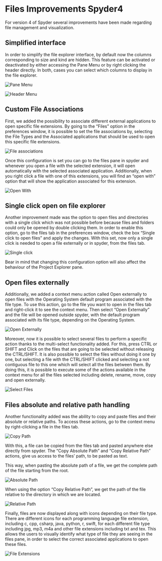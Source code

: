 <!--
.. title: Files Improvements Spyder4
.. slug: Files-Improvements
.. date: 2019-11-01 12:00:00 UTC-05:00
.. author: Juanita Gomez & Gonzalo Peña
.. tags: Labs, Spyder
.. category: 
.. link: 
.. description: 
.. type: text
-->

# Files Improvements Spyder4

For version 4 of Spyder several improvements have been made regarding file management and visualization. 

## Simplified interface

In order to simplify the file explorer interface, by default now the columns corresponding to size and kind are hidden. This feature can be activated or deactivated by either accessing the Pane Menu or by right clicking the header directly. In both, cases you can select which columns to display in the file explorer.

![Pane Menu](/images/pane-menu.png)

![Header Menu](/images/header-menu.png)

## Custom File Associations

First, we added the possibility to associate different external applications to open specific file extensions. By going to the “Files” option in the preferences window, it is possible to set the file associations by, selecting the File Types and the Associated applications that should be used to open this specific file extensions. 

![File associations](/images/file-associations.png)

Once this configuration is set you can go to the files pane in spyder and whenever you open a file with the selected extension, it will open automatically with the selected associated application. Additionally, when you right click a file with one of this extensions, you will find an “open with” option that will show the application associated for this extension.

![Open With](/images/open-with.png)

## Single click open on file explorer

Another improvement made was the option to open files and directories with a single click which was not possible before because files and folders could only be opened by double clicking them. In order to enable this option, go to the files tab in the preferences window, check the box “Single click to open files” and apply the changes. With this set, now only a single click is needed to open a file externally or in spyder, from the files tab. 

![Single click](/images/single-click.jpg)

Bear in mind that changing this configuration option will also affect the behaviour of the Project Explorer pane.

## Open files externally

Additionally, we added a context menu action called Open externally to open files with the Operating System default program associated with the file type. To use this action, go to the file you want to open in the files tab and right-click it to see the context menu. Then select “Open Externally” and the file will be opened outside spyder, with the default program associated with its file type, depending on the Operating System.

![Open Externally](/images/open-externally.png)

Moreover, now it is possible to select several files to perform a specific action thanks to the multi-select functionality added. For this, press CTRL or SHIFT and Click on the files that are going to be selected without releasing the CTRL/SHIFT. It is also possible to select the files without doing it one by one, but selecting a file with the CTRL/SHIFT clicked and selecting a not contiguous file to this one which will select all the files between them.
By doing this, it is possible to execute some of the actions available in the context menu for all the files selected including delete, rename, move, copy and open externally.


![Select Files](/images/select-files.png)

## Files absolute and relative path handling

Another functionality added was the ability to copy and paste files and their absolute or relative paths. To access these actions, go to the context menu by right-clicking a file in the files tab. 

![Copy Path](/images/copy-path.png)

With this, a file can be copied from the files tab and pasted anywhere else directly from spyder. The “Copy Absolute Path” and “Copy Relative Path” actions, give us access to the files’ path, to be pasted as text. 

This way, when pasting the absolute path of a file, we get the complete path of the file starting from the root.

![Absolute Path](/images/absolute-path.png)

When using the option “Copy Relative Path”, we get the path of the file relative to the directory in which we are located.

![Relative Path](/images/relative-path.png)

Finally, files are now displayed along with icons depending on their file type. There are different icons for each programming language file extension, including c, cpp, csharp, java, python, r, swift, for each different file type including jpg, mp3, m4a and other file extensions including txt and tex. This allows the users to visually identify what type of file they are seeing in the files pane, in order to select the correct associated applications to open these files.

![File Extensions](/images/file-extensions.png)





